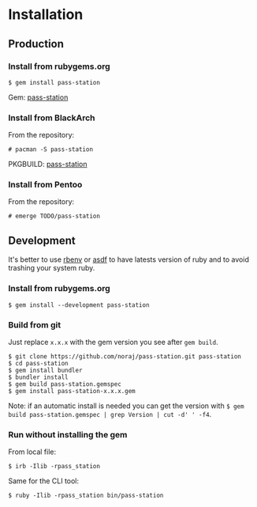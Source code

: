 # Installation

## Production

### Install from rubygems.org

```plaintext
$ gem install pass-station
```

Gem: [pass-station](https://rubygems.org/gems/pass-station)

### Install from BlackArch

From the repository:

```plaintext
# pacman -S pass-station
```

PKGBUILD: [pass-station](https://github.com/BlackArch/blackarch/blob/master/packages/pass-station/PKGBUILD)

### Install from Pentoo

From the repository:

```plaintext
# emerge TODO/pass-station
```

## Development

It's better to use [rbenv](https://github.com/rbenv/rbenv) or [asdf](https://github.com/asdf-vm/asdf) to have latests version of ruby and to avoid trashing your system ruby.

### Install from rubygems.org

```plaintext
$ gem install --development pass-station
```

### Build from git

Just replace `x.x.x` with the gem version you see after `gem build`.

```plaintext
$ git clone https://github.com/noraj/pass-station.git pass-station
$ cd pass-station
$ gem install bundler
$ bundler install
$ gem build pass-station.gemspec
$ gem install pass-station-x.x.x.gem
```

Note: if an automatic install is needed you can get the version with `$ gem build pass-station.gemspec | grep Version | cut -d' ' -f4`.

### Run without installing the gem

From local file:

```plaintext
$ irb -Ilib -rpass_station
```

Same for the CLI tool:

```plaintext
$ ruby -Ilib -rpass_station bin/pass-station
```

